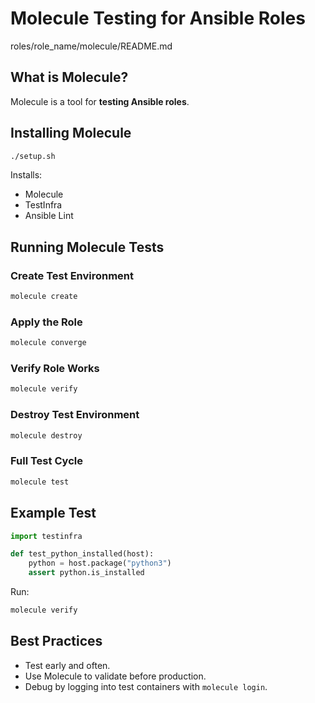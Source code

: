 # Molecule Testing for Ansible Roles
roles/role_name/molecule/README.md

## What is Molecule?

Molecule is a tool for **testing Ansible roles**.

## Installing Molecule

```bash
./setup.sh
```

Installs:

* Molecule
* TestInfra
* Ansible Lint

## Running Molecule Tests

### Create Test Environment

```bash
molecule create
```

### Apply the Role

```bash
molecule converge
```

### Verify Role Works

```bash
molecule verify
```

### Destroy Test Environment

```bash
molecule destroy
```

### Full Test Cycle

```bash
molecule test
```

## Example Test

```python
import testinfra

def test_python_installed(host):
    python = host.package("python3")
    assert python.is_installed
```

Run:

```bash
molecule verify
```

## Best Practices

* Test early and often.
* Use Molecule to validate before production.
* Debug by logging into test containers with `molecule login`.
